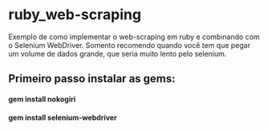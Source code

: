# ruby_web-scraping
Exemplo de como implementar o web-scraping em ruby e combinando com o Selenium WebDriver.
Somento recomendo quando você tem que pegar um volume de dados grande, que seria muito lento pelo selenium.

## Primeiro passo instalar as gems:

#### gem install nokogiri
#### gem install selenium-webdriver

